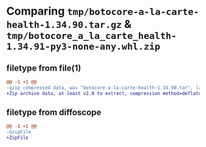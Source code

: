 # Comparing `tmp/botocore-a-la-carte-health-1.34.90.tar.gz` & `tmp/botocore_a_la_carte_health-1.34.91-py3-none-any.whl.zip`

## filetype from file(1)

```diff
@@ -1 +1 @@
-gzip compressed data, was "botocore-a-la-carte-health-1.34.90.tar", last modified: Wed Apr 24 01:02:09 2024, max compression
+Zip archive data, at least v2.0 to extract, compression method=deflate
```

## filetype from diffoscope

```diff
@@ -1 +1 @@
-GzipFile
+ZipFile
```


